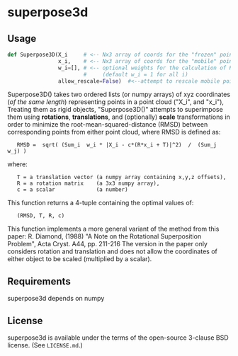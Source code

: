 superpose3d
===========

##  Usage

```python
def Superpose3D(X_i     # <-- Nx3 array of coords for the "frozen" point cloud
                x_i,    # <-- Nx3 array of coords for the "mobile" point cloud
                w_i=[], # <-- optional weights for the calculation of RMSD
                        #     (default w_i = 1 for all i)
                allow_rescale=False)  #<--attempt to rescale mobile point cloud?
```

Superpose3D() takes two ordered lists (or numpy arrays) of xyz coordinates
(*of the same length*) representing points in a point cloud ("X_i", and "x_i"),
Treating them as rigid objects, "Superpose3D()" attempts to superimpose
them using **rotations**, **translations**, and (optionally) **scale**
transformations in order to minimize the root-mean-squared-distance (RMSD)
between corresponding points from either point cloud, where RMSD is defined as:

```
   RMSD =  sqrt( (Sum_i  w_i * |X_i - c*(R*x_i + T)|^2)  /  (Sum_j w_j) )
```
where:
```
   T = a translation vector (a numpy array containing x,y,z offsets),
   R = a rotation matrix    (a 3x3 numpy array),
   c = a scalar             (a number)
```
This function returns a 4-tuple containing the optimal values of:
```
   (RMSD, T, R, c)
```
This function implements a more general variant of the method from this paper:
R. Diamond, (1988)
"A Note on the Rotational Superposition Problem",
 Acta Cryst. A44, pp. 211-216
The version in the paper only considers rotation and translation and does not
allow the coordinates of either object to be scaled (multiplied by a scalar).


## Requirements

superpose3d depends on numpy

## License

superpose3d is available under the terms of the open-source 3-clause
BSD license.  (See `LICENSE.md`.)
